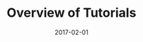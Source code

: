 ---
title: Overview of Tutorials
linktitle: Overview of Tutorials
description:
date: 2017-02-01
publishdate: 2017-02-01
lastmod: 2017-02-01
tags: [tutorials,learning]
weight:
draft: false
slug:
aliases:
notes:
---